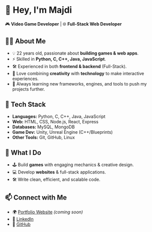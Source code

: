 # 👋 Hey, I'm Majdi  

🎮 **Video Game Developer** | 🌐 **Full-Stack Web Developer**  

## 👨‍💻 About Me
- 💡 22 years old, passionate about **building games & web apps**.  
- ⚡ Skilled in **Python, C, C++, Java, JavaScript**.  
- 🛠️ Experienced in both **frontend & backend** (Full-Stack).  
- 🎨 Love combining **creativity** with **technology** to make interactive experiences.  
- 🚀 Always learning new frameworks, engines, and tools to push my projects further.  

## 🧰 Tech Stack
- **Languages:** Python, C, C++, Java, JavaScript  
- **Web:** HTML, CSS, Node.js, React, Express  
- **Databases:** MySQL, MongoDB  
- **Game Dev:** Unity, Unreal Engine (C++/Blueprints)  
- **Other Tools:** Git, GitHub, Linux  

## 🌟 What I Do
- 🕹️ Build **games** with engaging mechanics & creative design.  
- 💻 Develop **websites** & full-stack applications.  
- 🛠️ Write clean, efficient, and scalable code.  

## 📫 Connect with Me
- 🌍 [Portfolio Website](#) *(coming soon)*  
- 💼 [LinkedIn](#)  
- 🐙 [GitHub](#)  
